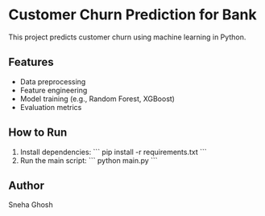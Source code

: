 # Customer Churn Prediction for Bank 

This project predicts customer churn using machine learning in Python.

## Features
- Data preprocessing
- Feature engineering
- Model training (e.g., Random Forest, XGBoost)
- Evaluation metrics

## How to Run
1. Install dependencies:
   \`\`\`
   pip install -r requirements.txt
   \`\`\`
2. Run the main script:
   \`\`\`
   python main.py
   \`\`\`

## Author
Sneha Ghosh